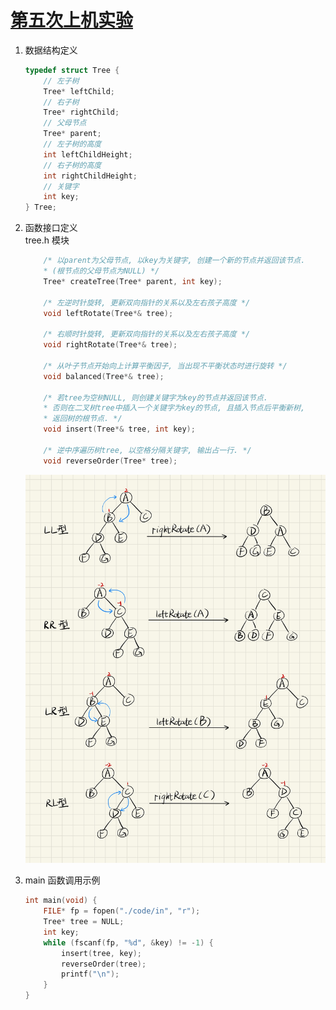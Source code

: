 # [第五次上机实验](https://github.com/Autumnal-Joy/assignments-on-computer/tree/assignment5)

1. 数据结构定义

   ```c++
   typedef struct Tree {
       // 左子树
       Tree* leftChild;
       // 右子树
       Tree* rightChild;
       // 父母节点
       Tree* parent;
       // 左子树的高度
       int leftChildHeight;
       // 右子树的高度
       int rightChildHeight;
       // 关键字
       int key;
   } Tree;
   ```

1. 函数接口定义 <br />
   tree.h 模块

   ```c++
       /* 以parent为父母节点, 以key为关键字, 创建一个新的节点并返回该节点.
       * (根节点的父母节点为NULL) */
       Tree* createTree(Tree* parent, int key);

       /* 左逆时针旋转, 更新双向指针的关系以及左右孩子高度 */
       void leftRotate(Tree*& tree);

       /* 右顺时针旋转, 更新双向指针的关系以及左右孩子高度 */
       void rightRotate(Tree*& tree);

       /* 从叶子节点开始向上计算平衡因子, 当出现不平衡状态时进行旋转 */
       void balanced(Tree*& tree);

       /* 若tree为空树NULL, 则创建关键字为key的节点并返回该节点.
       * 否则在二叉树tree中插入一个关键字为key的节点, 且插入节点后平衡新树,
       * 返回树的根节点. */
       void insert(Tree*& tree, int key);

       /* 逆中序遍历树tree, 以空格分隔关键字, 输出占一行. */
       void reverseOrder(Tree* tree);
   ```

   ![rotate函数示例](./rotate.png)

1. main 函数调用示例
   ```c++
   int main(void) {
       FILE* fp = fopen("./code/in", "r");
       Tree* tree = NULL;
       int key;
       while (fscanf(fp, "%d", &key) != -1) {
           insert(tree, key);
           reverseOrder(tree);
           printf("\n");
       }
   }
   ```
